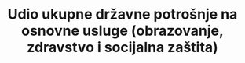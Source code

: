 ---
title: >-
  Udio ukupne državne potrošnje na osnovne usluge (obrazovanje, zdravstvo i socijalna zaštita)
permalink: /1-a-2/
sdg_goal: 1
layout: indicator
indicator: 1.a.2
indicator_variable: null
graph: null
graph_type_description: null
graph_status_notes: unk
variable_description: null
variable_notes: null
un_designated_tier: '2'
target_id: 1.a
has_metadata: false
goal_meta_link: 'http://unstats.un.org/sdgs/files/metadata-compilation/Metadata-Goal-1.pdf'
goal_meta_link_page: 22
indicator_name: >-
  Udio ukupne državne potrošnje na osnovne usluge (obrazovanje, zdravstvo i socijalna zaštita)
target: >-
  Osigurati značajnu mobilizaciju resursa iz različitih izvora, uključujući bolju razvojnu suradnju, kako bi se pružila odgovarajuća i predvidiva sredstva za zemlje u razvoju, posebno za najmanje razvijene zemlje, a za provedbu programa i politika suzbijanj
source_title: null
source_notes: null
published: true
un_custodial_agency: 'Under  discussion  among  agencies  (ILO,  UNESCO-UIS,  WHO)'  
---
